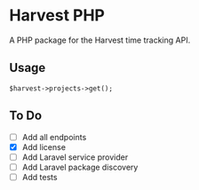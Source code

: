 # Harvest PHP

A PHP package for the Harvest time tracking API.

## Usage

```
$harvest->projects->get();
```

## To Do

- [ ] Add all endpoints
- [x] Add license
- [ ] Add Laravel service provider
- [ ] Add Laravel package discovery
- [ ] Add tests
